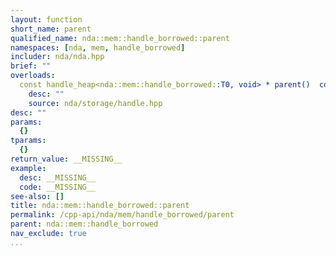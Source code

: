 ```yaml
---
layout: function
short_name: parent
qualified_name: nda::mem::handle_borrowed::parent
namespaces: [nda, mem, handle_borrowed]
includer: nda/nda.hpp
brief: ""
overloads:
  const handle_heap<nda::mem::handle_borrowed::T0, void> * parent()  const:
    desc: ""
    source: nda/storage/handle.hpp
desc: ""
params:
  {}
tparams:
  {}
return_value: __MISSING__
example:
  desc: __MISSING__
  code: __MISSING__
see-also: []
title: nda::mem::handle_borrowed::parent
permalink: /cpp-api/nda/mem/handle_borrowed/parent
parent: nda::mem::handle_borrowed
nav_exclude: true
...
```


